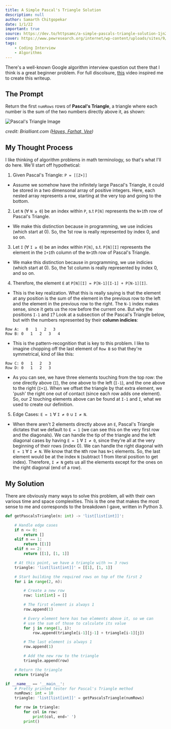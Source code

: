 ```yaml
---
title: A Simple Pascal's Triangle Solution
description: null
author: Samarth Chitgopekar
date: 1/1/22
important: true
source: https://dev.to/httpsamc/a-simple-pascals-triangle-solution-1jn2
cover: https://www.pewresearch.org/internet/wp-content/uploads/sites/9/2017/02/PI_2017.02.08_Algorithms_featured.png
tags:
    - Coding Interview
    - Algorithms
---
```


There's a well-known Google algorithm interview question out there that I think is a great beginner problem. For full discolsure, [this](https://www.youtube.com/watch?v=Ap8Azsc2YT0) video inspired me to create this writeup.

## The Prompt
Return the first `numRows` rows of **Pascal's Triangle**, a triangle where each number is the sum of the two numbers directly above it, as shown:

![Pascal's Triangle Image](https://ds055uzetaobb.cloudfront.net/brioche/uploads/yLsqh65kki-pascals-triangle-5.png?width=1200)

*credit: Brialliant.com ([Hayes, Farhat, Vee](https://brilliant.org/wiki/pascals-triangle/))*

## My Thought Process
I like thinking of algorithm problems in math terminology, so that's what I'll do here. We'll start off hypothetical:

1. Given Pascal's Triangle: `P = [[Z+]]`

- Assume we somehow have the infinitely large Pascal's Triangle, it could be stored in a two dimensonal array of positive integers. Here, each nested array represents a row, starting at the very top and going to the bottom.

2. Let `N` (∀ `N ≥ 0`) be an index within `P`, s.t `P[N]` represents the `N+1`th row of Pascal's Triangle.

- We make this distinction because in programming, we use indicies (which start at 0). So, the 1st row is really represented by index 0, and so on.

3. Let `I` (∀ `I ≥ 0`) be an index within `P[N]`, s.t. `P[N][I]` represents the element in the `I+1`th column of the `N+1`th row of Pascal's Triangle.

- We make this distinction because in programming, we use indicies (which start at 0). So, the 1st column is really represented by index 0, and so on.

4. Therefore, the element `E` at `P[N][I] = P[N-1][I-1] + P[N-1][I]`.

- This is the key realization. What this is really saying is that the element at any position is the sum of the element in the previous row to the left and the element in the previous row to the right. The `N-1` index makes sense, since it gets us the row before the current one. But why the positions `I-1` and `I`? Look at a subsection of the Pascal's Triangle below, but with the numbers represented by their **column indicies**:

```
Row A:   0   1   2   3
Row B: 0   1   2   3   4
```

- This is the pattern-recognition that is key to this problem. I like to imagine chopping off the last element of `Row B` so that they're symmetrical, kind of like this:
 
```
Row C: 0   1   2   3
Row D: 0   1   2   3
```

- As you can see, we have three elements touching from the top row: the one directly above (`I`), the one above to the left (`I-1`), and the one above to the right (`I+1`). When we offset the triangle by that extra element, we 'push' the right one out of contact (since each row adds one element). So, our 2 touching elements above can be found at `I-1` and `I`, what we used to create our definition.

5. Edge Cases: `E = 1` ∀ `I ≠ 0` ∪ `I ≠ N`.

- When there aren't 2 elements directly above an `E`, Pascal's Triangle dictates that we default to `E = 1` (we can see this on the very first row and the diagonals). We can handle the tip of the triangle and the left diagonal cases by having `E = 1` ∀ `I ≠ 0`, since they're all at the very beginning of their rows (index 0). We can handle the right diagonal with `E = 1` ∀ `I ≠ N`. We know that the `N`th row has `N+1` elements. So, the last element would be at the index `N` (subtract 1 from literal position to get index). Therefore, `I ≠ N` gets us all the elements except for the ones on the right diagonal (end of a row).

## My Solution

There are obviously many ways to solve this problem, all with their own various time and space complexities. This is the one that makes the most sense to me and corresponds to the breakdown I gave, written in Python 3.

```Python
def getPascalsTriangle(n: int) -> 'list[list[int]]':

    # Handle edge cases
    if n <= 0:
        return []
    elif n == 1:
        return [[1]]
    elif n == 2:
        return [[1], [1, 1]]

    # At this point, we have a triangle with >= 3 rows
    triangle: 'list[list[int]]' = [[1], [1, 1]]

    # Start building the required rows on top of the first 2
    for i in range(2, n):

        # Create a new row
        row: list[int] = []

        # The first element is always 1
        row.append(1)

        # Every element here has two elements above it, so we can
        # use the sum of those to calculate its value
        for j in range(1, i):
            row.append(triangle[i-1][j-1] + triangle[i-1][j])

        # The last element is always 1
        row.append(1)

        # Add the new row to the triangle
        triangle.append(row)

    # Return the triangle
    return triangle

if __name__ == '__main__':
    # Pretty printed tester for Pascal's Triangle method
    numRows: int = 10
    triangle: 'list[list[int]]' = getPascalsTriangle(numRows)

    for row in triangle:
        for col in row:
            print(col, end=' ')
        print()
```